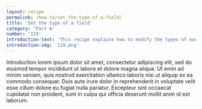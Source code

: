 ```yaml
---
layout: recipe
permalink: /how-to/set-the-type-of-a-field/
title: 'Set the type of a field'
category: 'Part A'
number: '119'
introduction-text: 'This recipe explains how to modify the types of each fields of the form. The available types of fields are : normal-input, selector, currency, date, radios, checks, etc.'
introduction-img: '119.png'
---
```


Introduction lorem ipsum dolor sit amet, consectetur adipiscing elit, sed do eiusmod tempor incididunt ut labore et dolore magna aliqua. Ut enim ad minim veniam, quis nostrud exercitation ullamco laboris nisi ut aliquip ex ea commodo consequat. Duis aute irure dolor in reprehenderit in voluptate velit esse cillum dolore eu fugiat nulla pariatur. Excepteur sint occaecat cupidatat non proident, sunt in culpa qui officia deserunt mollit anim id est laborum.

